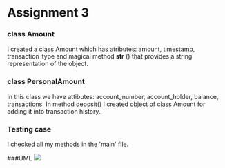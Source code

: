 # Assignment 3 
### class Amount
I created a class Amount which has atributes: amount, timestamp, transaction_type and magical method __str__ ()     that provides a string representation of the object. 
### class PersonalAmount
In this class we have attibutes: account_number, account_holder, balance, transactions. In method deposit() I created object of class Amount for adding it into transaction history. 
### Testing case
I checked all my methods in the 'main' file. 

###UML 
![](https://i.ibb.co/zWRTDBHY/2025-02-05-153031.png)
